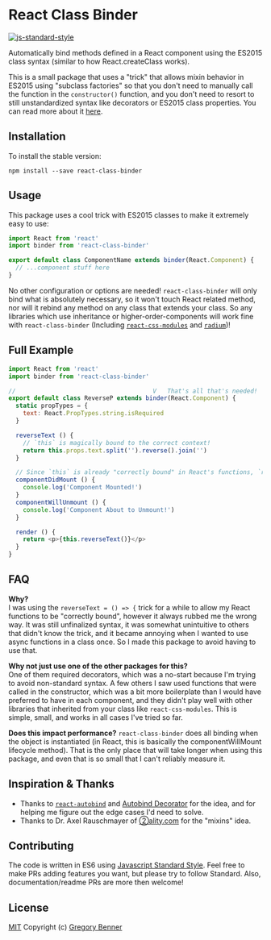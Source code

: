 # React Class Binder

[![js-standard-style](https://img.shields.io/badge/code%20style-standard-brightgreen.svg)](http://standardjs.com/)

Automatically bind methods defined in a React component using the ES2015 class syntax (similar to how React.createClass works).

This is a small package that uses a "trick" that allows mixin behavior in ES2015 using "subclass factories" so that you don't need to manually call the function in the `constructor()` function, and you don't need to resort to still unstandardized syntax like decorators or ES2015 class properties. You can read more about it [here](http://www.2ality.com/2016/05/six-nifty-es6-tricks.html#simple-mixins-via-subclass-factories).

## Installation

To install the stable version:

```shell
npm install --save react-class-binder
```

## Usage
This package uses a cool trick with ES2015 classes to make it extremely easy to use:

```js
import React from 'react'
import binder from 'react-class-binder'

export default class ComponentName extends binder(React.Component) {
  // ...component stuff here
}

```

No other configuration or options are needed! `react-class-binder` will only bind what is absolutely necessary, so it won't touch React related method, nor will it rebind any method on any class that extends your class. So any libraries which use inheritance or higher-order-components will work fine with `react-class-binder` (Including [`react-css-modules`](https://github.com/gajus/react-css-modules) and [`radium`](https://github.com/FormidableLabs/radium))!

## Full Example

```js
import React from 'react'
import binder from 'react-class-binder'

//                                      V   That's all that's needed!
export default class ReverseP extends binder(React.Component) {
  static propTypes = {
    text: React.PropTypes.string.isRequired
  }

  reverseText () {
    // `this` is magically bound to the correct context!
    return this.props.text.split('').reverse().join('')
  }

  // Since `this` is already "correctly bound" in React's functions, `react-class-binder` skips these
  componentDidMount () {
    console.log('Component Mounted!')
  }
  componentWillUnmount () {
    console.log('Component About to Unmount!')
  }

  render () {
    return <p>{this.reverseText()}</p>
  }
}

```

## FAQ

**Why?**  
I was using the `reverseText = () => {` trick for a while to allow my React functions to be "correctly bound", however it always rubbed me the wrong way. It was still unfinalized syntax, it was somewhat unintuitive to others that didn't know the trick, and it became annoying when I wanted to use async functions in a class once. So I made this package to avoid having to use that.

**Why not just use one of the other packages for this?**  
One of them required decorators, which was a no-start because I'm trying to avoid non-standard syntax. A few others I saw used functions that were called in the constructor, which was a bit more boilerplate than I would have preferred to have in each component, and they didn't play well with other libraries that inherited from your class like `react-css-modules`. This is simple, small, and works in all cases I've tried so far.

**Does this impact performance?**
`react-class-binder` does all binding when the object is instantiated (in React, this is basically the componentWillMount lifecycle method). That is the only place that will take longer when using this package, and even that is so small that I can't reliably measure it.

## Inspiration & Thanks
* Thanks to [`react-autobind`](https://github.com/cassiozen/React-autobind) and [Autobind Decorator](https://github.com/andreypopp/autobind-decorator) for the idea, and for helping me figure out the edge cases I'd need to solve.
* Thanks to Dr. Axel Rauschmayer of [②ality.com](http://www.2ality.com/) for the "mixins" idea.

## Contributing

The code is written in ES6 using [Javascript Standard Style](https://github.com/feross/standard). Feel free to make PRs adding features you want, but please try to follow Standard. Also, documentation/readme PRs are more then welcome!

## License

[MIT](LICENSE.md) Copyright (c) [Gregory Benner](https://github.com/Klathmon)
